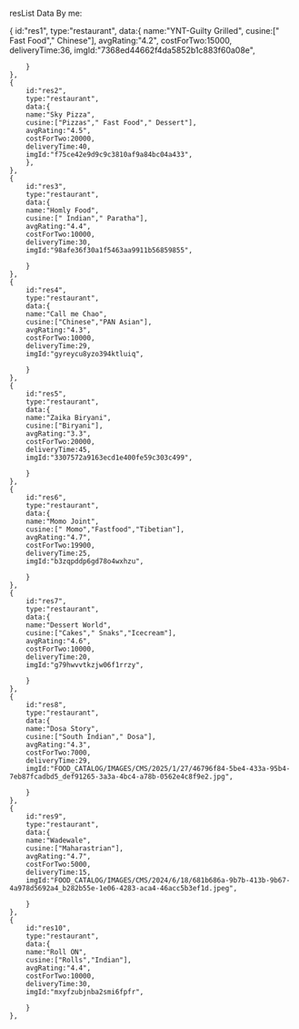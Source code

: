 resList Data By me:

{
        id:"res1",
        type:"restaurant",
        data:{
        name:"YNT-Guilty Grilled",
        cusine:[" Fast Food"," Chinese"],
        avgRating:"4.2",
        costForTwo:15000,
        deliveryTime:36,
        imgId:"7368ed44662f4da5852b1c883f60a08e",

        }
    },
    {
        id:"res2",
        type:"restaurant",
        data:{
        name:"Sky Pizza",
        cusine:["Pizzas"," Fast Food"," Dessert"],
        avgRating:"4.5",
        costForTwo:20000,
        deliveryTime:40,
        imgId:"f75ce42e9d9c9c3810af9a84bc04a433",
        },
    },
    {
        id:"res3",
        type:"restaurant",
        data:{
        name:"Homly Food",
        cusine:[" Indian"," Paratha"],
        avgRating:"4.4",
        costForTwo:10000,
        deliveryTime:30,
        imgId:"98afe36f30a1f5463aa9911b56859855",

        }
    },
    {
        id:"res4",
        type:"restaurant",
        data:{
        name:"Call me Chao",
        cusine:["Chinese","PAN Asian"],
        avgRating:"4.3",
        costForTwo:10000,
        deliveryTime:29,
        imgId:"gyreycu8yzo394ktluiq",

        }
    },
    {
        id:"res5",
        type:"restaurant",
        data:{
        name:"Zaika Biryani",
        cusine:["Biryani"],
        avgRating:"3.3",
        costForTwo:20000,
        deliveryTime:45,
        imgId:"3307572a9163ecd1e400fe59c303c499",

        }
    },
    {
        id:"res6",
        type:"restaurant",
        data:{
        name:"Momo Joint",
        cusine:[" Momo","Fastfood","Tibetian"],
        avgRating:"4.7",
        costForTwo:19900,
        deliveryTime:25,
        imgId:"b3zqpddp6gd78o4wxhzu",

        }
    },
    {
        id:"res7",
        type:"restaurant",
        data:{
        name:"Dessert World",
        cusine:["Cakes"," Snaks","Icecream"],
        avgRating:"4.6",
        costForTwo:10000,
        deliveryTime:20,
        imgId:"g79hwvvtkzjw06f1rrzy",

        }
    },
    {
        id:"res8",
        type:"restaurant",
        data:{
        name:"Dosa Story",
        cusine:["South Indian"," Dosa"],
        avgRating:"4.3",
        costForTwo:7000,
        deliveryTime:29,
        imgId:"FOOD_CATALOG/IMAGES/CMS/2025/1/27/46796f84-5be4-433a-95b4-7eb87fcadbd5_def91265-3a3a-4bc4-a78b-0562e4c8f9e2.jpg",

        }
    },
    {
        id:"res9",
        type:"restaurant",
        data:{
        name:"Wadewale",
        cusine:["Maharastrian"],
        avgRating:"4.7",
        costForTwo:5000,
        deliveryTime:15,
        imgId:"FOOD_CATALOG/IMAGES/CMS/2024/6/18/681b686a-9b7b-413b-9b67-4a978d5692a4_b282b55e-1e06-4283-aca4-46acc5b3ef1d.jpeg",

        }
    },
    {
        id:"res10",
        type:"restaurant",
        data:{
        name:"Roll ON",
        cusine:["Rolls","Indian"],
        avgRating:"4.4",
        costForTwo:10000,
        deliveryTime:30,
        imgId:"mxyfzubjnba2smi6fpfr",

        }
    },
